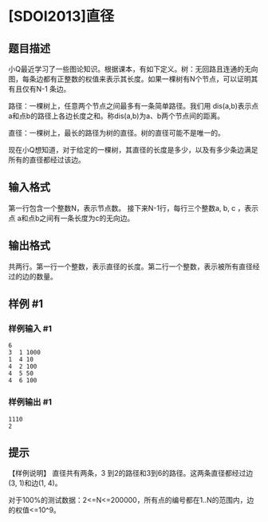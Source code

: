 # [SDOI2013]直径

## 题目描述

小Q最近学习了一些图论知识。根据课本，有如下定义。树：无回路且连通的无向图，每条边都有正整数的权值来表示其长度。如果一棵树有N个节点，可以证明其有且仅有N-1 条边。

路径：一棵树上，任意两个节点之间最多有一条简单路径。我们用 dis(a,b)表示点a和点b的路径上各边长度之和。称dis(a,b)为a、b两个节点间的距离。

直径：一棵树上，最长的路径为树的直径。树的直径可能不是唯一的。

现在小Q想知道，对于给定的一棵树，其直径的长度是多少，以及有多少条边满足所有的直径都经过该边。


## 输入格式

第一行包含一个整数N，表示节点数。 接下来N-1行，每行三个整数a, b, c ，表示点 a和点b之间有一条长度为c的无向边。


## 输出格式

共两行。第一行一个整数，表示直径的长度。第二行一个整数，表示被所有直径经过的边的数量。


## 样例 #1

### 样例输入 #1
```
6
3  1 1000
1  4 10
4  2 100
4  5 50
4  6 100
```

### 样例输出 #1

```
1110 
2
```

## 提示

【样例说明】 
直径共有两条，3 到2的路径和3到6的路径。这两条直径都经过边(3, 1)和边(1, 4)。

对于100%的测试数据：2<=N<=200000，所有点的编号都在1..N的范围内，边的权值<=10^9。

